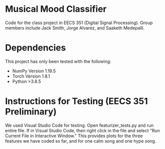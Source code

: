 # Musical Mood Classifier
Code for the class project in EECS 351 (Digital Signal Processing). Group members include Jack Smith, Jorge Alvarez, and Saaketh Medepalli.

# Dependencies  
This project has only been tested with the following:  
* NumPy Version 1.19.5   
* Torch Version 1.8.1
* Python >3.8.5

# Instructions for Testing (EECS 351 Preliminary)
We used Visual Studio Code for testing. Open featurizer_tests.py and run entire file. If in Visual Studio Code, then right click in the file and select "Run Current File in Interactive Window." This provides plots for the three features we have coded so far, and for one calm song and one hype song.
